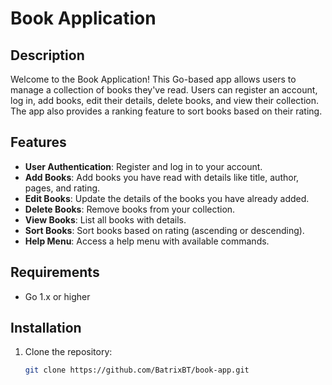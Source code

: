 # Book Application

## Description
Welcome to the Book Application! This Go-based app allows users to manage a collection of books they've read. Users can register an account, log in, add books, edit their details, delete books, and view their collection. The app also provides a ranking feature to sort books based on their rating.

## Features
- **User Authentication**: Register and log in to your account.
- **Add Books**: Add books you have read with details like title, author, pages, and rating.
- **Edit Books**: Update the details of the books you have already added.
- **Delete Books**: Remove books from your collection.
- **View Books**: List all books with details.
- **Sort Books**: Sort books based on rating (ascending or descending).
- **Help Menu**: Access a help menu with available commands.

## Requirements
- Go 1.x or higher

## Installation

1. Clone the repository:
   ```bash
   git clone https://github.com/BatrixBT/book-app.git
 
